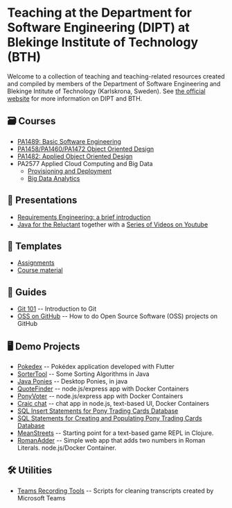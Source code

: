 # Teaching at the Department for Software Engineering (DIPT) at Blekinge Institute of Technology (BTH)

Welcome to a collection of teaching and teaching-related resources created and compiled by members of the
Department of Software Engineering and Blekinge Intitute of Technology (Karlskrona, Sweden).
See [the official website](https://www.bth.se/eng/about-bth/departments/softwareengineering/) for more information on DIPT and BTH.

## 🗃️ Courses

- [PA1489: Basic Software Engineering](https://github.com/bth-dipt-teaching/PA1489-Basic-SE)
- [PA1458/PA1460/PA1472 Object Oriented Design](https://github.com/bth-dipt-teaching/PA1458-OO-Design)
- [PA1482: Applied Object Oriented Design](https://github.com/bth-dipt-teaching/PA1482-Applied-OO-Design)
- PA2577 Applied Cloud Computing and Big Data
  - [Provisioning and Deployment](https://github.com/mickesv/ProvisioningDeployment)
  - [Big Data Analytics](https://github.com/mickesv/BigDataAnalytics)

## 💁 Presentations

- [Requirements Engineering: a brief introduction](https://github.com/bth-dipt-teaching/req-eng-fundamentals)
- [Java for the Reluctant](https://github.com/mickesv/Reluctant-Java) together with a [Series of Videos on Youtube](https://www.youtube.com/playlist?list=PLRyU9jMTRIX7QUrxZF9HNLbdXtiv6F9MT)

## 📄 Templates

- [Assignments](https://github.com/bth-dipt-teaching/DIPT_assignment_tmpl)
- [Course material](https://github.com/bth-dipt-teaching/course-template)

## 🧾 Guides

- [Git 101](https://github.com/andreas-bauer/git-101) -- Introduction to Git
- [OSS on GitHub](https://github.com/andreas-bauer/oss-on-github) -- How to do Open Source Software (OSS) projects on GitHub

## 🖥️ Demo Projects

- [Pokedex](https://github.com/bth-dipt-teaching/pokedex) -- Pokédex application developed with Flutter
- [SorterTool](https://codeberg.org/mickesv/SorterTool.git) -- Some Sorting Algorithms in Java
- [Java Ponies](https://codeberg.org/mickesv/JavaPonies.git) -- Desktop Ponies, in java
- [QuoteFinder](https://github.com/mickesv/ProvisioningDeployment.git) -- node.js/express app with Docker Containers
- [PonyVoter](https://codeberg.org/mickesv/PonyVoter.git) -- node.js/express app with Docker Containers
- [Craic chat](https://codeberg.org/mickesv/craic.git) -- chat app in node.js, text-based UI, Docker Containers
- [SQL Insert Statements for Pony Trading Cards Database](https://codeberg.org/mickesv/gists/raw/branch/main/TradingCards_insert.sql)
- [SQL Statements for Creating and Populating Pony Trading Cards Database](https://codeberg.org/mickesv/gists/raw/branch/main/TradingCards_full.sql)
- [MeanStreets](https://codeberg.org/mickesv/MeanStreets) -- Starting point for a text-based game REPL in Clojure.
- [RomanAdder](https://codeberg.org/mickesv/RomanAdder) -- Simple web app that adds two numbers in Roman Literals. node.js/Docker Container.

## 🛠️ Utilities

- [Teams Recording Tools](https://github.com/bth-dipt-teaching/teams-recordings-tools) -- Scripts for cleaning transcripts created by Microsoft Teams
